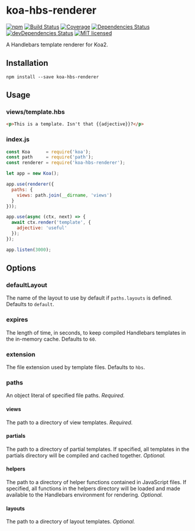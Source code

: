 # koa-hbs-renderer

[![npm](https://img.shields.io/npm/v/koa-hbs-renderer.svg?style=flat-square)](https://www.npmjs.com/package/koa-hbs-renderer) [![Build Status](https://img.shields.io/travis/ConnorWiseman/koa-hbs-renderer/master.svg?style=flat-square)](https://travis-ci.org/ConnorWiseman/koa-hbs-renderer) [![Coverage](https://img.shields.io/codecov/c/github/ConnorWiseman/koa-hbs-renderer.svg?style=flat-square)](https://codecov.io/gh/ConnorWiseman/koa-hbs-renderer)
[![Dependencies Status](https://david-dm.org/ConnorWiseman/koa-hbs-renderer/status.svg?style=flat-square)](https://david-dm.org/ConnorWiseman/koa-hbs-renderer)
[![devDependencies Status](https://david-dm.org/ConnorWiseman/koa-hbs-renderer/dev-status.svg?style=flat-square)](https://david-dm.org/ConnorWiseman/koa-hbs-renderer?type=dev)
[![MIT licensed](https://img.shields.io/badge/license-MIT-blue.svg?style=flat-square)](https://github.com/ConnorWiseman/koa-hbs-renderer/blob/master/LICENSE)

A Handlebars template renderer for Koa2.


## Installation

```shell
npm install --save koa-hbs-renderer
```


## Usage
### views/template.hbs
```html
<p>This is a template. Isn't that {{adjective}}?</p>
```

### index.js
```javascript
const Koa      = require('koa');
const path     = require('path');
const renderer = require('koa-hbs-renderer');

let app = new Koa();

app.use(renderer({
  paths: {
    views: path.join(__dirname, 'views')
  }
}));

app.use(async (ctx, next) => {
  await ctx.render('template', {
    adjective: 'useful'
  });
});

app.listen(3000);
```

## Options
### defaultLayout
The name of the layout to use by default if `paths.layouts` is defined. Defaults to `default`.

### expires
The length of time, in seconds, to keep compiled Handlebars templates in the in-memory cache. Defaults to `60`.

### extension
The file extension used by template files. Defaults to `hbs`.

### paths
An object literal of specified file paths. _Required._

#### views
The path to a directory of view templates. _Required._

#### partials
The path to a directory of partial templates. If specified, all templates in the partials directory will be compiled and cached together. _Optional._

#### helpers
The path to a directory of helper functions contained in JavaScript files. If specified, all functions in the helpers directory will be loaded and made available to the Handlebars environment for rendering. _Optional._

#### layouts
The path to a directory of layout templates. _Optional._
